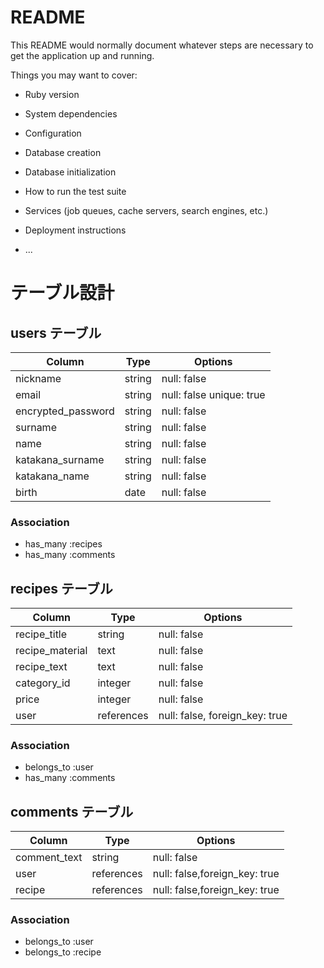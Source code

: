 # README

This README would normally document whatever steps are necessary to get the
application up and running.

Things you may want to cover:

* Ruby version

* System dependencies

* Configuration

* Database creation

* Database initialization

* How to run the test suite

* Services (job queues, cache servers, search engines, etc.)

* Deployment instructions

* ...

# テーブル設計

## users テーブル

| Column             | Type   | Options                 |
| ------------------ | ------ | ----------------------- |
| nickname           | string | null: false             |
| email              | string | null: false unique: true|
| encrypted_password | string | null: false             |
| surname            | string | null: false             |
| name               | string | null: false             |
| katakana_surname   | string | null: false             |
| katakana_name      | string | null: false             |
| birth              | date   | null: false             |

### Association

- has_many :recipes
- has_many :comments


## recipes テーブル

| Column           | Type       | Options                        |
| ------           | ------     | -----------                    |
| recipe_title     | string     | null: false                    |
| recipe_material  | text       | null: false                    |
| recipe_text      | text       | null: false                    |
| category_id      | integer    | null: false                    |
| price            | integer    | null: false                    |
| user             | references | null: false, foreign_key: true |
### Association

- belongs_to :user
- has_many :comments


## comments テーブル

| Column        | Type       | Options                      |
| ------        | ---------- | -----------                  |
| comment_text  | string     | null: false                  |
| user          | references | null: false,foreign_key: true|
| recipe        | references | null: false,foreign_key: true|


### Association

- belongs_to :user
- belongs_to :recipe
